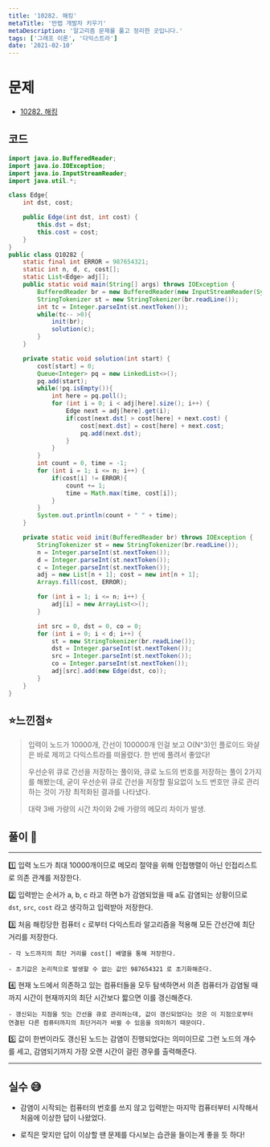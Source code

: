 ```yaml
---
title: '10282. 해킹'
metaTitle: '만렙 개발자 키우기'
metaDescription: '알고리즘 문제를 풀고 정리한 곳입니다.'
tags: ['그래프 이론', '다익스트라']
date: '2021-02-10'
---
```


# 문제

- [10282. 해킹](https://www.acmicpc.net/problem/10282)

## 코드

```java
import java.io.BufferedReader;
import java.io.IOException;
import java.io.InputStreamReader;
import java.util.*;

class Edge{
    int dst, cost;

    public Edge(int dst, int cost) {
        this.dst = dst;
        this.cost = cost;
    }
}
public class Q10282 {
    static final int ERROR = 987654321;
    static int n, d, c, cost[];
    static List<Edge> adj[];
    public static void main(String[] args) throws IOException {
        BufferedReader br = new BufferedReader(new InputStreamReader(System.in));
        StringTokenizer st = new StringTokenizer(br.readLine());
        int tc = Integer.parseInt(st.nextToken());
        while(tc-- >0){
            init(br);
            solution(c);
        }
    }

    private static void solution(int start) {
        cost[start] = 0;
        Queue<Integer> pq = new LinkedList<>();
        pq.add(start);
        while(!pq.isEmpty()){
            int here = pq.poll();
            for (int i = 0; i < adj[here].size(); i++) {
                Edge next = adj[here].get(i);
                if(cost[next.dst] > cost[here] + next.cost) {
                    cost[next.dst] = cost[here] + next.cost;
                    pq.add(next.dst);
                }
            }
        }
        int count = 0, time = -1;
        for (int i = 1; i <= n; i++) {
            if(cost[i] != ERROR){
                count += 1;
                time = Math.max(time, cost[i]);
            }
        }
        System.out.println(count + " " + time);
    }

    private static void init(BufferedReader br) throws IOException {
        StringTokenizer st = new StringTokenizer(br.readLine());
        n = Integer.parseInt(st.nextToken());
        d = Integer.parseInt(st.nextToken());
        c = Integer.parseInt(st.nextToken());
        adj = new List[n + 1]; cost = new int[n + 1];
        Arrays.fill(cost, ERROR);

        for (int i = 1; i <= n; i++) {
            adj[i] = new ArrayList<>();
        }

        int src = 0, dst = 0, co = 0;
        for (int i = 0; i < d; i++) {
            st = new StringTokenizer(br.readLine());
            dst = Integer.parseInt(st.nextToken());
            src = Integer.parseInt(st.nextToken());
            co = Integer.parseInt(st.nextToken());
            adj[src].add(new Edge(dst, co));
        }
    }
}
```

## ⭐️느낀점⭐️

> 입력이 노드가 10000개, 간선이 100000개 인걸 보고 O(N^3)인 플로이드 와샬은 바로 제끼고 다익스트라를 떠올렸다. 한 번에 풀려서 좋았다!
>
> 우선순위 큐로 간선을 저장하는 풀이와, 큐로 노드의 번호를 저장하는 풀이 2가지를 해봤는데, 굳이 우선순위 큐로 간선을 저장할 필요없이 노드 번호만 큐로 관리하는 것이 가장 최적화된 결과를 나타냈다.
>
> 대략 3배 가량의 시간 차이와 2배 가량의 메모리 차이가 발생.

## 풀이 📣

<hr/>
1️⃣ 입력 노드가 최대 10000개이므로 메모리 절약을 위해 인접행렬이 아닌 인접리스트로 의존 관계를 저장한다.

2️⃣ 입력받는 순서가 a, b, c 라고 하면 b가 감염되었을 때 a도 감염되는 상황이므로 `dst`, `src`, `cost` 라고 생각하고 입력받아 저장한다.

3️⃣ 처음 해킹당한 컴퓨터 `c` 로부터 다익스트라 알고리즘을 적용해 모든 간선간에 최단 거리를 저장한다.

    - 각 노드까지의 최단 거리를 cost[] 배열을 통해 저장한다.

    - 초기값은 논리적으로 발생할 수 없는 값인 987654321 로 초기화해준다.

4️⃣ 현재 노드에서 의존하고 있는 컴퓨터들을 모두 탐색하면서 의존 컴퓨터가 감염될 때 까지 시간이 현재까지의 최단 시간보다 짧으면 이를 갱신해준다.

    - 갱신되는 지점을 잇는 간선을 큐로 관리하는데, 값이 갱신되었다는 것은 이 지점으로부터 연결된 다른 컴퓨터까지의 최단거리가 바뀔 수 있음을 의미하기 때문이다.

5️⃣ 값이 한번이라도 갱신된 노드는 감염이 진행되었다는 의미이므로 그런 노드의 개수를 세고, 감염되기까지 가장 오랜 시간이 걸린 경우를 출력해준다.

<hr/>

## 실수 😅

- 감염이 시작되는 컴퓨터의 번호를 쓰지 않고 입력받는 마지막 컴퓨터부터 시작해서 처음에 이상한 답이 나왔었다.

- 로직은 맞지만 답이 이상할 땐 문제를 다시보는 습관을 들이는게 좋을 듯 하다!
